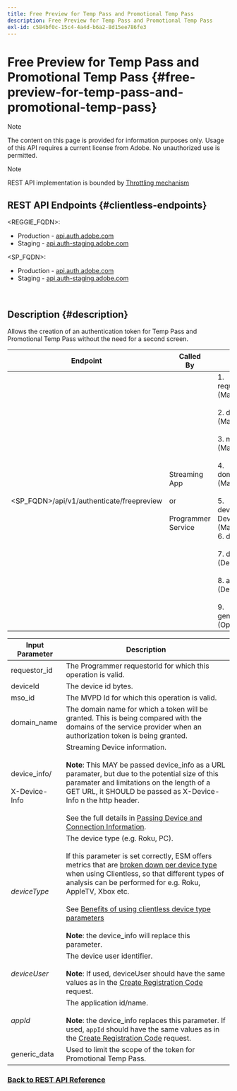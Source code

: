 ```yaml
---
title: Free Preview for Temp Pass and Promotional Temp Pass
description: Free Preview for Temp Pass and Promotional Temp Pass
exl-id: c584bf0c-15c4-4a4d-b6a2-8d15ee786fe3
---
```

# Free Preview for Temp Pass and Promotional Temp Pass {#free-preview-for-temp-pass-and-promotional-temp-pass}

>[!NOTE]
>
>The content on this page is provided for information purposes only. Usage of this API requires a current license from Adobe. No unauthorized use is permitted.

>[!NOTE]
>
> REST API implementation is bounded by [Throttling mechanism](/help/authentication/integration-guide-programmers/throttling-mechanism.md)

## REST API Endpoints {#clientless-endpoints}

<REGGIE_FQDN>:

* Production - [api.auth.adobe.com](http://api.auth.adobe.com/)
* Staging - [api.auth-staging.adobe.com](http://api.auth-staging.adobe.com/)

<SP_FQDN>:

* Production - [api.auth.adobe.com](http://api.auth.adobe.com/)
* Staging - [api.auth-staging.adobe.com](http://api.auth-staging.adobe.com/)

</br>

## Description {#description}

Allows the creation of an authentication token for Temp Pass and Promotional Temp Pass without the need for a second screen.

  
| Endpoint                                  | Called  </br>By                                       | Input   </br>Params                                                                                                                                                                                                                                                                                                                             | HTTP  </br>Method | Response                                                                                                                                      | HTTP  </br>Response                       |
|-------------------------------------------|-------------------------------------------------------|-------------------------------------------------------------------------------------------------------------------------------------------------------------------------------------------------------------------------------------------------------------------------------------------------------------------------------------------------|-------------------|-----------------------------------------------------------------------------------------------------------------------------------------------|-------------------------------------------|
| <SP_FQDN>/api/v1/authenticate/freepreview | Streaming App</br></br>or</br></br>Programmer Service | 1.  requestor_id (Mandatory)</br>    </br>2.  deviceId (Mandatory)</br>    </br>3.  mso_id (Mandatory)</br>    </br>4.  domain_name (Mandatory)</br>    </br>5.  device_info/X-Device-Info (Mandatory)</br>6.  deviceType</br>    </br>7.  deviceUser (Deprecated)</br>    </br>8.  appId (Deprecated)</br>    </br>9.  generic_data (Optional) | POST              | The successful response will be a 204 No Content, indicating that the token was successfully created and is ready to use for the authz flows. | 204 - No Content   </br>400 - Bad request |

<div>

  
| Input Parameter                     | Description                                                                                                                                                                                                                                                                                                                                                                                                                                                                                                                                                                                                                                      |
|-------------------------------------|--------------------------------------------------------------------------------------------------------------------------------------------------------------------------------------------------------------------------------------------------------------------------------------------------------------------------------------------------------------------------------------------------------------------------------------------------------------------------------------------------------------------------------------------------------------------------------------------------------------------------------------------------|
| requestor_id                        | The Programmer requestorId for which this operation is valid.                                                                                                                                                                                                                                                                                                                                                                                                                                                                                                                                                                                    |
| deviceId                            | The device id bytes.                                                                                                                                                                                                                                                                                                                                                                                                                                                                                                                                                                                                                             |
| mso_id                              | The MVPD Id for which this operation is valid.                                                                                                                                                                                                                                                                                                                                                                                                                                                                                                                                                                                                   |
| domain_name                         | The domain name for which a token will be granted. This is being compared with the domains of the service provider when an authorization token is being granted.                                                                                                                                                                                                                                                                                                                                                                                                                                                                                 |
| device_info/</br></br>X-Device-Info | Streaming Device information.</br></br>**Note**: This MAY be passed device_info as a URL paramater, but due to the potential size of this paramater and limitations on the length of a GET URL, it SHOULD be passed as X-Device-Info n the http header. </br></br>See the full details in [Passing Device and Connection Information](/help/authentication/integration-guide-programmers/passing-client-information-device-connection-and-application.md).                                                                                                                                                                                       |
| _deviceType_                        | The device type (e.g. Roku, PC).</br></br>If this parameter is set correctly, ESM offers metrics that are [broken down per device type](/help/authentication/integration-guide-programmers/features-premium/esm/entitlement-service-monitoring-overview.md#clientless_device_type) when using Clientless, so that different types of analysis can be performed for e.g. Roku, AppleTV, Xbox etc.</br></br>See [Benefits of using clientless device type parameters](/help/authentication/notes-technical/benefits-of-using-the-clientless-devicetype-parameter-in-pass-metrics.md)</br></br>**Note**: the device_info will replace this parameter. |
| _deviceUser_                        | The device user identifier.</br></br>**Note**: If used, deviceUser should have the same values as in the [Create Registration Code](/help/authentication/integration-guide-programmers/legacy/rest-api-v1/apis/registration-code-request.md) request.                                                                                                                                                                                                                                                                                                                                                                                            |
| _appId_                             | The application id/name. </br></br>**Note**: the device_info replaces this parameter. If used, `appId` should have the same values as in the [Create Registration Code](/help/authentication/integration-guide-programmers/legacy/rest-api-v1/apis/registration-code-request.md) request.                                                                                                                                                                                                                                                                                                                                                        |
| generic_data                        | Used to limit the scope of the token for Promotional Temp Pass.                                                                                                                                                                                                                                                                                                                                                                                                                                                                                                                                                                                  |


### [Back to REST API Reference](/help/authentication/integration-guide-programmers/legacy/rest-api-v1/rest-api-reference.md)

